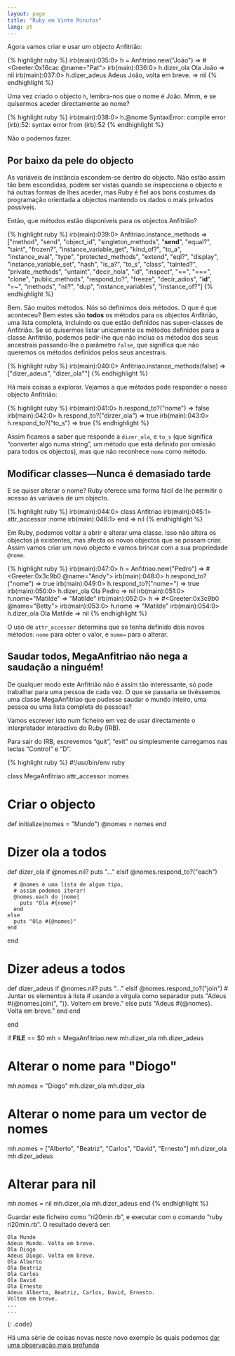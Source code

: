 ```yaml
---
layout: page
title: "Ruby em Vinte Minutos"
lang: pt
---
```


Agora vamos criar e usar um objecto Anfitrião:

{% highlight ruby %}
irb(main):035:0> h = Anfitriao.new("João")
=> #<Greeter:0x16cac @name="Pat">
irb(main):036:0> h.dizer_ola
Ola João
=> nil
irb(main):037:0> h.dizer_adeus
Adeus João, volta em breve.
=> nil
{% endhighlight %}

Uma vez criado o objecto `h`, lembra-nos que o nome é João. Mmm, e se
quisermos aceder directamente ao nome?

{% highlight ruby %}
irb(main):038:0> h.@nome
SyntaxError: compile error
(irb):52: syntax error
        from (irb):52
{% endhighlight %}

Não o podemos fazer.

## Por baixo da pele do objecto

As variáveis de instância escondem-se dentro do objecto. Não estão assim
tão bem escondidas, podem ser vistas quando se inspecciona o objecto e
há outras formas de lhes aceder, mas Ruby é fiel aos bons costumes da
programação orientada a objectos mantendo os dados o mais privados
possíveis.

Então, que métodos estão disponíveis para os objectos Anfitrião?

{% highlight ruby %}
irb(main):039:0> Anfitriao.instance_methods
=> ["method", "send", "object_id", "singleton_methods",
    "__send__", "equal?", "taint", "frozen?",
    "instance_variable_get", "kind_of?", "to_a",
    "instance_eval", "type", "protected_methods", "extend",
    "eql?", "display", "instance_variable_set", "hash",
    "is_a?", "to_s", "class", "tainted?", "private_methods",
    "untaint", "decir_hola", "id", "inspect", "==", "===",
    "clone", "public_methods", "respond_to?", "freeze",
    "decir_adios", "__id__", "=~", "methods", "nil?", "dup",
    "instance_variables", "instance_of?"]
{% endhighlight %}

Bem. São muitos métodos. Nós só definimos dois métodos. O que é que
aconteceu? Bem estes são **todos** os métodos para os objectos
Anfitrião, uma lista completa, incluindo os que estão definidos nas
super-classes de Anfitrião. Se só quisermos listar unicamente os métodos
definidos para a classe Anfitrião, podemos pedir-lhe que não inclua os
métodos dos seus ancestrais passando-lhe o parâmetro `false`, que
significa que não queremos os métodos definidos pelos seus ancestrais.

{% highlight ruby %}
irb(main):040:0> Anfitriao.instance_methods(false)
=> ["dizer_adeus", "dizer_ola""]
{% endhighlight %}

Há mais coisas a explorar. Vejamos a que métodos pode responder o nosso
objecto Anfitrião:

{% highlight ruby %}
irb(main):041:0> h.respond_to?("nome")
=> false
irb(main):042:0> h.respond_to?("dirzer_ola")
=> true
irb(main):043:0> h.respond_to?("to_s")
=> true
{% endhighlight %}

Assim ficamos a saber que responde a `dizer_ola`, e `to_s` (que
significa “converter algo numa string”, um método que está definido por
omissão para todos os objectos), mas que não reconhece `nome` como
método.

## Modificar classes—Nunca é demasiado tarde

E se quiser alterar o nome? Ruby oferece uma forma fácil de lhe permitir
o acesso às variáveis de um objecto.

{% highlight ruby %}
irb(main):044:0> class Anfitriao
irb(main):045:1>   attr_accessor :nome
irb(main):046:1> end
=> nil
{% endhighlight %}

Em Ruby, podemos voltar a abrir e alterar uma classe. Isso não altera os
objectos já existentes, mas afecta os novos objectos que se possam
criar. Assim vamos criar um novo objecto e vamos brincar com a sua
propriedade `@nome`.

{% highlight ruby %}
irb(main):047:0> h = Anfitriao.new("Pedro")
=> #<Greeter:0x3c9b0 @name="Andy">
irb(main):048:0> h.respond_to?("nome")
=> true
irb(main):049:0> h.respond_to?("nome=")
=> true
irb(main):050:0> h.dizer_ola
Ola Pedro
=> nil
irb(main):051:0> h.nome="Matilde"
=> "Matilde"
irb(main):052:0> h
=> #<Greeter:0x3c9b0 @name="Betty">
irb(main):053:0> h.nome
=> "Matilde"
irb(main):054:0> h.dizer_ola
Ola Matilde
=> nil
{% endhighlight %}

O uso de `attr_accessor` determina que se tenha definido dois novos
métodos: `nome` para obter o valor, e `nome=` para o alterar.

## Saudar todos, MegaAnfitriao não nega a saudação a ninguém!

De qualquer modo este Anfitrião não é assim tão interessante, só pode
trabalhar para uma pessoa de cada vez. O que se passaria se tivéssemos
uma classe MegaAnfitriao que pudesse saudar o mundo inteiro, uma pessoa
ou uma lista completa de pessoas?

Vamos escrever isto num ficheiro em vez de usar directamente o
interpretador interactivo do Ruby (IRB).

Para sair do IRB, escrevemos “quit”, “exit” ou simplesmente carregamos
nas teclas “Control” e “D”.

{% highlight ruby %}
#!/usr/bin/env ruby

class MegaAnfitriao
  attr_accessor :nomes

  # Criar o objecto
  def initialize(nomes = "Mundo")
    @nomes = nomes
  end

  # Dizer ola a todos
  def dizer_ola
    if @nomes.nil?
      puts "..."
    elsif @nomes.respond_to?("each")

      # @nomes é uma lista de algum tipo,
      # assim podemos iterar!
      @nomes.each do |nome|
        puts "Ola #{nome}"
      end
    else
      puts "Ola #{@nomes}"
    end
  end

  # Dizer adeus a todos
  def dizer_adeus
    if @nomes.nil?
      puts "..."
    elsif @nomes.respond_to?("join")
      # Juntar os elementos à lista
      # usando a vírgula como separador
      puts "Adeus #{@nomes.join(", ")}. Voltem em breve."
    else
      puts "Adeus #{@nomes}. Volta em breve."
    end
  end

end


if __FILE__ == $0
  mh = MegaAnfitriao.new
  mh.dizer_ola
  mh.dizer_adeus

  # Alterar o nome para "Diogo"
  mh.nomes = "Diogo"
  mh.dizer_ola
  mh.dizer_ola

  # Alterar o nome para um vector de nomes
  mh.nomes = ["Alberto", "Beatriz", "Carlos",
    "David", "Ernesto"]
  mh.dizer_ola
  mh.dizer_adeus

  # Alterar para nil
  mh.nomes = nil
  mh.dizer_ola
  mh.dizer_adeus
end
{% endhighlight %}

Guardar este ficheiro como “ri20min.rb”, e executar com o comando “ruby
ri20min.rb”. O resultado deverá ser:

    Ola Mundo
    Adeus Mundo. Volta em breve.
    Ola Diogo
    Adeus Diogo. Volta em breve.
    Ola Alberto
    Ola Beatriz
    Ola Carlos
    Ola David
    Ola Ernesto
    Adeus Alberto, Beatriz, Carlos, David, Ernesto.
    Voltem em breve.
    ...
    ...
{: .code}

Há uma série de coisas novas neste novo exemplo às quais podemos [dar
uma observação mais profunda](../4/)

